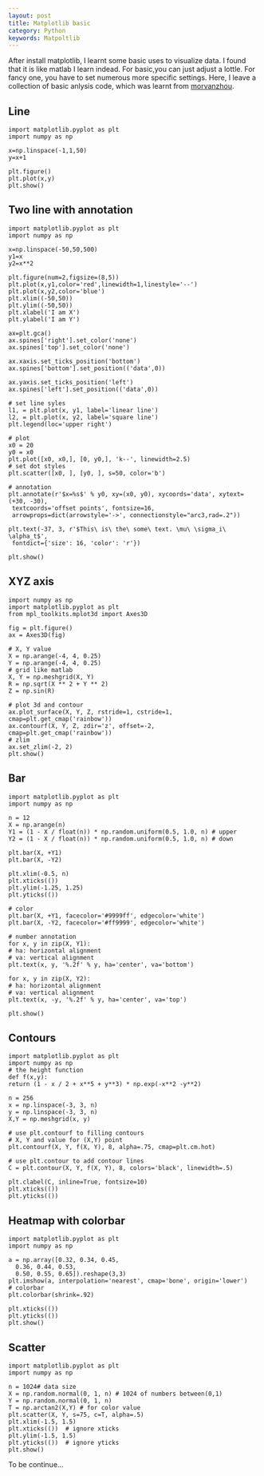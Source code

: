 ```yaml
---
layout: post
title: Matplotlib basic
category: Python
keywords: Matpoltlib
---
```


After install matplotlib, I learnt some basic uses to visualize data. I found that it is like matlab I learn indead. For basic,you can just adjust a lottle. For fancy one, you have to set numerous more specific settings. Here, I leave a collection of basic anlysis code, which was learnt from [morvanzhou](https://morvanzhou.github.io/).


## Line

    import matplotlib.pyplot as plt
    import numpy as np
    
    x=np.linspace(-1,1,50)
    y=x+1
    
    plt.figure()
    plt.plot(x,y)
    plt.show()
    
    
## Two line with annotation



    import matplotlib.pyplot as plt
    import numpy as np
    
    x=np.linspace(-50,50,500)
    y1=x
    y2=x**2
    
    plt.figure(num=2,figsize=(8,5))
    plt.plot(x,y1,color='red',linewidth=1,linestyle='--')
    plt.plot(x,y2,color='blue')
    plt.xlim((-50,50))
    plt.ylim((-50,50))
    plt.xlabel('I am X')
    plt.ylabel('I am Y')
    
    ax=plt.gca()
    ax.spines['right'].set_color('none')
    ax.spines['top'].set_color('none')
    
    ax.xaxis.set_ticks_position('bottom')
    ax.spines['bottom'].set_position(('data',0))
    
    ax.yaxis.set_ticks_position('left')
    ax.spines['left'].set_position(('data',0))
    
    # set line syles
    l1, = plt.plot(x, y1, label='linear line')
    l2, = plt.plot(x, y2, label='square line')
    plt.legend(loc='upper right')
    
    # plot
    x0 = 20
    y0 = x0
    plt.plot([x0, x0,], [0, y0,], 'k--', linewidth=2.5)
    # set dot styles
    plt.scatter([x0, ], [y0, ], s=50, color='b')
    
    # annotation
    plt.annotate(r'$x=%s$' % y0, xy=(x0, y0), xycoords='data', xytext=(+30, -30),
     textcoords='offset points', fontsize=16,
     arrowprops=dict(arrowstyle='->', connectionstyle="arc3,rad=.2"))
    
    plt.text(-37, 3, r'$This\ is\ the\ some\ text. \mu\ \sigma_i\ \alpha_t$',
     fontdict={'size': 16, 'color': 'r'})			 
    
    plt.show()
    

## XYZ axis

    import numpy as np
    import matplotlib.pyplot as plt
    from mpl_toolkits.mplot3d import Axes3D
    
    fig = plt.figure()
    ax = Axes3D(fig)
    
    # X, Y value
    X = np.arange(-4, 4, 0.25)
    Y = np.arange(-4, 4, 0.25)
    # grid like matlab
    X, Y = np.meshgrid(X, Y)
    R = np.sqrt(X ** 2 + Y ** 2)
    Z = np.sin(R)
    
    # plot 3d and contour
    ax.plot_surface(X, Y, Z, rstride=1, cstride=1, cmap=plt.get_cmap('rainbow'))
    ax.contourf(X, Y, Z, zdir='z', offset=-2, cmap=plt.get_cmap('rainbow'))
    # zlim
    ax.set_zlim(-2, 2)
    plt.show()
    
    
    
## Bar

    import matplotlib.pyplot as plt
    import numpy as np
    
    n = 12
    X = np.arange(n)
    Y1 = (1 - X / float(n)) * np.random.uniform(0.5, 1.0, n) # upper
    Y2 = (1 - X / float(n)) * np.random.uniform(0.5, 1.0, n) # down
    
    plt.bar(X, +Y1)
    plt.bar(X, -Y2)
    
    plt.xlim(-0.5, n)
    plt.xticks(())
    plt.ylim(-1.25, 1.25)
    plt.yticks(())
    
    # color
    plt.bar(X, +Y1, facecolor='#9999ff', edgecolor='white')
    plt.bar(X, -Y2, facecolor='#ff9999', edgecolor='white')
    
    # number annotation
    for x, y in zip(X, Y1):
    # ha: horizontal alignment
    # va: vertical alignment
    plt.text(x, y, '%.2f' % y, ha='center', va='bottom')
    
    for x, y in zip(X, Y2):
    # ha: horizontal alignment
    # va: vertical alignment
    plt.text(x, -y, '%.2f' % y, ha='center', va='top')
        
    plt.show()
    
    
## Contours

    import matplotlib.pyplot as plt
    import numpy as np
    # the height function
    def f(x,y):
    return (1 - x / 2 + x**5 + y**3) * np.exp(-x**2 -y**2)
    
    n = 256
    x = np.linspace(-3, 3, n)
    y = np.linspace(-3, 3, n)
    X,Y = np.meshgrid(x, y)
    
    # use plt.contourf to filling contours
    # X, Y and value for (X,Y) point
    plt.contourf(X, Y, f(X, Y), 8, alpha=.75, cmap=plt.cm.hot)
    
    # use plt.contour to add contour lines
    C = plt.contour(X, Y, f(X, Y), 8, colors='black', linewidth=.5)
    
    plt.clabel(C, inline=True, fontsize=10)
    plt.xticks(())
    plt.yticks(())
    
    
    
## Heatmap with colorbar

    import matplotlib.pyplot as plt
    import numpy as np
    
    a = np.array([0.32, 0.34, 0.45,
      0.36, 0.44, 0.53,
      0.50, 0.55, 0.65]).reshape(3,3)
    plt.imshow(a, interpolation='nearest', cmap='bone', origin='lower')
    # colorbar
    plt.colorbar(shrink=.92)
    
    plt.xticks(())
    plt.yticks(())
    plt.show()

## Scatter

    import matplotlib.pyplot as plt
    import numpy as np
    
    n = 1024# data size
    X = np.random.normal(0, 1, n) # 1024 of numbers between(0,1)
    Y = np.random.normal(0, 1, n)
    T = np.arctan2(X,Y) # for color value
    plt.scatter(X, Y, s=75, c=T, alpha=.5)
    plt.xlim(-1.5, 1.5)
    plt.xticks(())  # ignore xticks
    plt.ylim(-1.5, 1.5)
    plt.yticks(())  # ignore yticks
    plt.show()
    
    
    
    
To be continue...